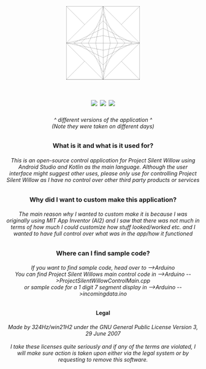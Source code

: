 <p align="center"><img src="app/src/main/res/mipmap-anydpi-v26/launchicon.png"></p>

<h1 align="center">
<img src="https://user-images.githubusercontent.com/92825997/181417675-6f17cd59-f58e-4104-b326-a23e8f378a17.png" width="300"/>
<img src="https://user-images.githubusercontent.com/92825997/182429943-a482b54c-3a1e-4a58-8aef-f62968a13474.png" width="300"/>
<img src="https://user-images.githubusercontent.com/92825997/182665209-f3431947-fcf3-40f7-a190-912d7bcb2b91.png" width="300"/>

</h1>
<h6 align="center">^ different versions of the application ^<br>(Note they were taken on different days)</h6>
<h3 align="center">What is it and what is it used for?</h3>
<h6 align="center">This is an open-source control application for Project Silent Willow using Android Studio and Kotlin as the main language. Although the user interface might suggest other uses, please only use for controlling Project Silent Willow as I have no control over other third party products or services</h6>
<h3 align="center">Why did I want to custom make this application?</h3>
<h6 align="center">The main reason why I wanted to custom make it is because I was originally using MIT App Inventor (AI2) and I saw that there was not much in terms of how much I could customize how stuff looked/worked etc. and I wanted to have full control over what was in the app/how it functioned</h6>
<h3 align="center">Where can I find sample code?</h3>
<h6 align="center">If you want to find sample code, head over to -->Arduino<br>You can find Project Silent Willows main control code in -->Arduino -->ProjectSilentWillowControlMain.cpp<br> or sample code for a 1 digit 7 segment display in -->Arduino -->incomingdata.ino</h6>
<h4 align="center">Legal</h4>
<h6 align="center">Made by 324Hz/win21H2 under the GNU General Public License Version 3, 29 June 2007<br><br>I take these licenses quite seriously and if any of the terms are violated, I will make sure action is taken upon either via the legal system or by requesting to remove this software.
